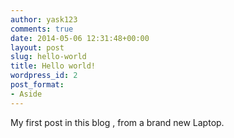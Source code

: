 ```yaml
---
author: yask123
comments: true
date: 2014-05-06 12:31:48+00:00
layout: post
slug: hello-world
title: Hello world!
wordpress_id: 2
post_format:
- Aside
---
```


My first post in this blog , from a brand new Laptop.


